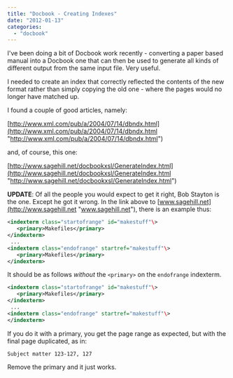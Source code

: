 ```yaml
---
title: "Docbook - Creating Indexes"
date: "2012-01-13"
categories: 
  - "docbook"
---
```


I've been doing a bit of Docbook work recently - converting a paper based manual into a Docbook one that can then be used to generate all kinds of different output from the same input file. Very useful.

I needed to create an index that correctly reflected the contents of the new format rather than simply copying the old one - where the pages would no longer have matched up.

I found a couple of good articles, namely:

[http://www.xml.com/pub/a/2004/07/14/dbndx.html](http://www.xml.com/pub/a/2004/07/14/dbndx.html "http://www.xml.com/pub/a/2004/07/14/dbndx.html")

and, of course, this one:

[http://www.sagehill.net/docbookxsl/GenerateIndex.html](http://www.sagehill.net/docbookxsl/GenerateIndex.html "http://www.sagehill.net/docbookxsl/GenerateIndex.html")

**UPDATE**: Of all the people you would expect to get it right, Bob Stayton is the one. Except he got it wrong. In the link above to [www.sagehill.net](http://www.sagehill.net "www.sagehill.net"), there is an example thus:

```xml
<indexterm class="startofrange" id="makestuff"\>
   <primary>Makefiles</primary>
</indexterm>
 ... 
<indexterm class="endofrange" startref="makestuff"\>
   <primary>Makefiles</primary>
</indexterm>
```

It should be as follows _without_ the `<primary>` on the `endofrange` indexterm. 

```xml
<indexterm class="startofrange" id="makestuff"\>
   <primary>Makefiles</primary>
</indexterm>
 ... 
<indexterm class="endofrange" startref="makestuff"\>
</indexterm>
```

If you do it with a primary, you get the page range as expected, but with the final page duplicated, as in:

```text
Subject matter 123-127, 127
```

Remove the primary and it just works.

